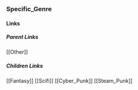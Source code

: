 ### Specific_Genre
#### Links
##### Parent Links
[[Other]]
##### Children Links
[[Fantasy]]
[[Scifi]]
[[Cyber_Punk]]
[[Steam_Punk]]
